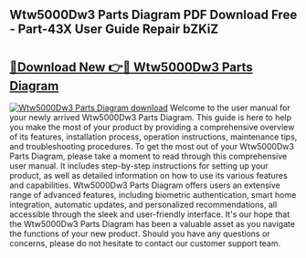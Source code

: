 ## Wtw5000Dw3 Parts Diagram PDF Download Free - Part-43X User Guide Repair bZKiZ

# <h2><a href="http://dfkxmc.blite.top/?on=Wtw5000Dw3+Parts+Diagram">🔗Download New 👉🔴 Wtw5000Dw3 Parts Diagram</a></h2>

[![Wtw5000Dw3 Parts Diagram download](https://i.imgur.com/lujVjoI.png)](http://dfkxmc.blite.top/?on=Wtw5000Dw3+Parts+Diagram)
Welcome to the user manual for your newly arrived Wtw5000Dw3 Parts Diagram. This guide is here to help you make the most of your product by providing a comprehensive overview of its features, installation process, operation instructions, maintenance tips, and troubleshooting procedures. To get the most out of your Wtw5000Dw3 Parts Diagram, please take a moment to read through this comprehensive user manual. It includes step-by-step instructions for setting up your product, as well as detailed information on how to use its various features and capabilities. Wtw5000Dw3 Parts Diagram offers users an extensive range of advanced features, including biometric authentication, smart home integration, automatic updates, and personalized recommendations, all accessible through the sleek and user-friendly interface. It's our hope that the Wtw5000Dw3 Parts Diagram has been a valuable asset as you navigate the functions of your new product. Should you have any questions or concerns, please do not hesitate to contact our customer support team.
